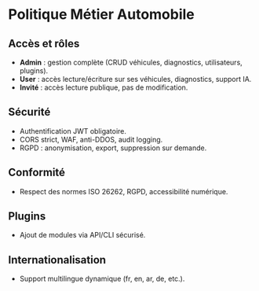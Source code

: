 # Politique Métier Automobile

## Accès et rôles
- **Admin** : gestion complète (CRUD véhicules, diagnostics, utilisateurs, plugins).
- **User** : accès lecture/écriture sur ses véhicules, diagnostics, support IA.
- **Invité** : accès lecture publique, pas de modification.

## Sécurité
- Authentification JWT obligatoire.
- CORS strict, WAF, anti-DDOS, audit logging.
- RGPD : anonymisation, export, suppression sur demande.

## Conformité
- Respect des normes ISO 26262, RGPD, accessibilité numérique.

## Plugins
- Ajout de modules via API/CLI sécurisé.

## Internationalisation
- Support multilingue dynamique (fr, en, ar, de, etc.).
